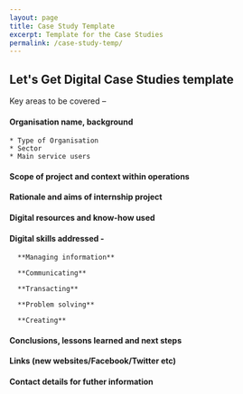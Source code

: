 ```yaml
---
layout: page
title: Case Study Template
excerpt: Template for the Case Studies
permalink: /case-study-temp/
---
```


## Let's Get Digital Case Studies template 

Key areas to be covered –  


#### Organisation name, background  


    * Type of Organisation
    * Sector
    * Main service users
   
    
#### Scope of project and context within operations



#### Rationale and aims of internship project



#### Digital resources and know-how used


#### Digital skills addressed -


      **Managing information**

      **Communicating**

      **Transacting**

      **Problem solving**

      **Creating**


#### Conclusions, lessons learned and next steps 



#### Links (new websites/Facebook/Twitter etc)



#### Contact details for futher information



